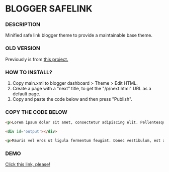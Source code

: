 # BLOGGER SAFELINK

### DESCRIPTION

Minified safe link blogger theme to provide a maintainable base theme.

### OLD VERSION
Previously is from <a href="https://github.com/unmeimusu/safelink-old/tree/main">this project.</a>

### HOW TO INSTALL?
1. Copy main.xml to blogger dashboard > Theme > Edit HTML.
2. Create a page with a "next" title, to get the "/p/next.html" URL as a default page.
3. Copy and paste the code below and then press "Publish".

### COPY THE CODE BELOW

```html
<p>Lorem ipsum dolor sit amet, consectetur adipiscing elit. Pellentesque ultrices nibh sit amet eros lobortis eleifend. Suspendisse eget mauris quis lacus condimentum fermentum. Cras sed posuere magna, in semper arcu. Integer nec nisi vitae massa venenatis venenatis nec non velit. Duis ut magna in dolor elementum euismod. Duis ex nunc, elementum a faucibus ac, elementum quis lacus. Etiam eget orci non ex vulputate pretium. Vestibulum at pellentesque ligula, vitae volutpat quam. Nullam auctor ut velit condimentum pharetra. Donec venenatis varius est, quis gravida mauris tempus sit amet. Etiam ullamcorper vel turpis vel euismod. Vestibulum ante ipsum primis in faucibus orci luctus et ultrices posuere cubilia curae; Suspendisse vel tempus odio. In magna nisl, malesuada ac pretium cursus, lobortis sed sem. Ut cursus nisi eget pretium imperdiet.</p>

<div id='output'></div>

<p>Mauris vel eros ut ligula fermentum feugiat. Donec vestibulum, est at consectetur dictum, velit metus mattis mauris, ac commodo quam metus nec neque. Phasellus nec metus lorem. Vivamus ligula ex, ullamcorper a augue non, elementum pellentesque ex. Nunc lectus neque, congue at tristique sit amet, tempus ut erat. Aliquam erat volutpat. In laoreet luctus ipsum, eget dignissim lorem suscipit sed. Donec placerat neque quis facilisis cursus. Integer accumsan tortor sed erat tempus condimentum. Vestibulum hendrerit, sem at viverra cursus, augue augue pulvinar lorem, vel tincidunt metus mauris quis nisi.</p>
```

### DEMO
<a href="https://cc7z.blogspot.com/">Click this link, please!</a>
